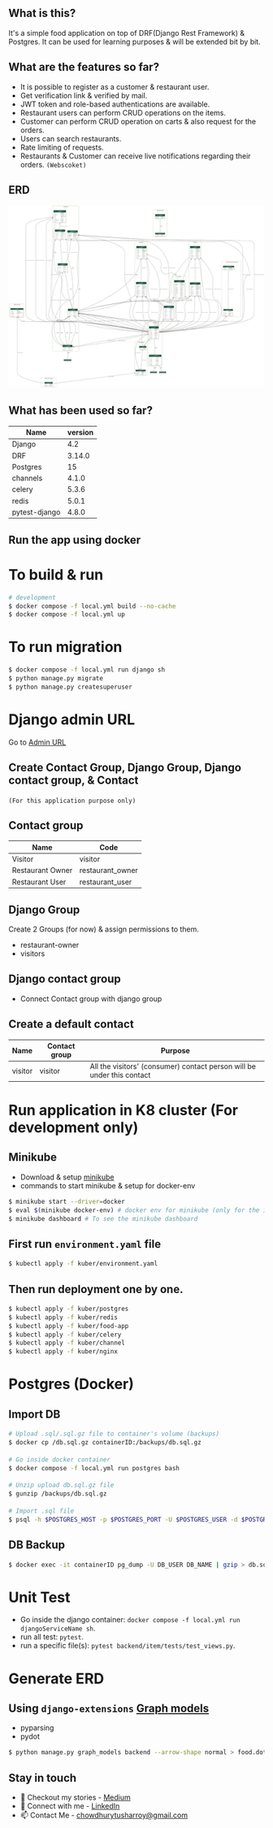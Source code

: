 ## What is this?
It's a simple food application on top of DRF(Django Rest Framework) & Postgres. It can be used for learning purposes & will be extended bit by bit.

## What are the features so far?
* It is possible to register as a customer & restaurant user.
* Get verification link & verified by mail.
* JWT token and role-based authentications are available.
* Restaurant users can perform CRUD operations on the items.
* Customer can perform CRUD operation on carts & also request for the orders.
* Users can search restaurants.
* Rate limiting of requests.
* Restaurants & Customer can receive live notifications regarding their orders. `(Webscoket)`

## ERD
![Food App ERD](https://github.com/TusharRoy23/food-app-drf/blob/master/graphviz.png)

## What has been used so far?
| Name        | version |
| ------------|---------|
| Django      | 4.2     |
| DRF         | 3.14.0  |
| Postgres    | 15      |
| channels    | 4.1.0   |
| celery      | 5.3.6   |
| redis       | 5.0.1   |
| pytest-django|4.8.0   |

## Run the app using docker
# To build & run
```bash
# development
$ docker compose -f local.yml build --no-cache
$ docker compose -f local.yml up
```
# To run migration
```bash
$ docker compose -f local.yml run django sh
$ python manage.py migrate
$ python manage.py createsuperuser
```
# Django admin URL
Go to [Admin URL](http://localhost:8080/admin/)
## Create Contact Group, Django Group, Django contact group, & Contact
```(For this application purpose only)```
## Contact group
| Name             | Code             |
| -----------------|------------------|
| Visitor          | visitor          |
| Restaurant Owner | restaurant_owner |
| Restaurant User  | restaurant_user  |

## Django Group
Create 2 Groups (for now) & assign permissions to them.
* restaurant-owner
* visitors

## Django contact group
* Connect Contact group with django group

## Create a default contact
| Name    | Contact group | Purpose                                                               |
| --------|---------------|-----------------------------------------------------------------------|
| visitor | visitor       | All the visitors' (consumer) contact person will be under this contact|

# Run application in K8 cluster (For development only)
## Minikube
* Download & setup [minikube](https://minikube.sigs.k8s.io/docs/start/?arch=%2Flinux%2Fx86-64%2Fstable%2Fbinary+download)
* commands to start minikube & setup for docker-env
```bash
$ minikube start --driver=docker
$ eval $(minikube docker-env) # docker env for minikube (only for the initiated session)
$ minikube dashboard # To see the minikube dashboard
```

## First run `environment.yaml` file
```bash
$ kubectl apply -f kuber/environment.yaml
```
## Then run deployment one by one.
```bash
$ kubectl apply -f kuber/postgres
$ kubectl apply -f kuber/redis
$ kubectl apply -f kuber/food-app
$ kubectl apply -f kuber/celery
$ kubectl apply -f kuber/channel
$ kubectl apply -f kuber/nginx
```

# Postgres (Docker)
## Import DB
```bash
# Upload .sql/.sql.gz file to container's volume (backups)
$ docker cp /db.sql.gz containerID:/backups/db.sql.gz

# Go inside docker container
$ docker compose -f local.yml run postgres bash

# Unzip upload db.sql.gz file
$ gunzip /backups/db.sql.gz

# Import .sql file
$ psql -h $POSTGRES_HOST -p $POSTGRES_PORT -U $POSTGRES_USER -d $POSTGRES_DB -f backups/db.sql
```
## DB Backup
```bash
$ docker exec -it containerID pg_dump -U DB_USER DB_NAME | gzip > db.sql.gz
```

# Unit Test
* Go inside the django container: `docker compose -f local.yml run djangoServiceName sh`.
* run all test: `pytest`.
* run a specific file(s): `pytest backend/item/tests/test_views.py`.

# Generate ERD
## Using `django-extensions` [Graph models](https://django-extensions.readthedocs.io/en/latest/graph_models.html#)
* pyparsing
* pydot
```bash
$ python manage.py graph_models backend --arrow-shape normal > food.dot
```

## Stay in touch
- 📖 Checkout my stories - [Medium](https://medium.com/@tushar-chy)
- 🔗 Connect with me - [LinkedIn](https://www.linkedin.com/in/tushar-roy-chy/)
- 📫 Contact Me - [chowdhurytusharroy@gmail.com](mailto:chowdhurytusharroy@gmail.com?subject=Hey%20there)
